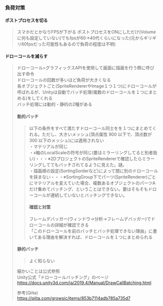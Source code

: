 ### 負荷対策
#### ポストプロセスを切る
>スマホだとかなりFPSが下がる
>ポストプロセスをONにしただけ(Volumeに何も設定していない)でもfpsが60→40代くらいになった(元からギリギリ60fpsだった可能性もあるので負荷の程度は不明)
#### ドローコールを減らす
>ドローコール=グラフィックスAPIを使用して画面に描画を行う際に呼び出す命令  
>ドローコールの回数が多いほど負荷が大きくなる  
>各オブジェクトごと(SpriteRendererやImage１つ１つ)にドローコールが呼ばれるが、Unityは自動でバッチ処理(複数のドローコールを１つにまとめる)をしてくれる  
>バッチ処理には動的・静的の2種がある
>#### 動的バッチ
>>以下の条件をすべて満たすドローコール同士をを１つにまとめてくれる。ただし、大きいメッシュ(頂点属性 900 以下で、頂点数が 300 以下のメッシュ)には適用されない  
>>・マテリアルが同じ  
>>・x軸のLocalScaleの符号が同じ(要はミラーリングしてると別者扱い)・・・※2DプロジェクトのSpriteRendererで確認したらミラーリングしててもバッチされてるように見えた。謎。  
>>・描画順の設定(SortingSorderなど)によって間に別のドローコールを挟まない・・・※SortingGroup下でパーツ(SpriteRenderer)ごとにマテリアルを変えていた場合、複数あるオブジェクトのパーツAだけ集めてバッチング、ということはできない。要はそもそもドローコールが連続していないとバッチングできない。
>>#### 確認と対策
>>フレームデバッガー(ウィンドウ→分析→フレームデバッガー)でドローコールの詳細が確認できる  
>>「このドローコールを前のバッチとバッチ処理できない理由」に書いてある理由を解決すれば、ドローコールを１つにまとめられる
>#### 静的バッチ
>>よく知らない  
>>
>細かいことは公式参照  
>Unity公式「ドローコールバッチング」のぺージ  
>https://docs.unity3d.com/ja/2019.4/Manual/DrawCallBatching.html  
>
>参考(Qiita)  
>https://qiita.com/growsic/items/853b7114adb785a735d7  
